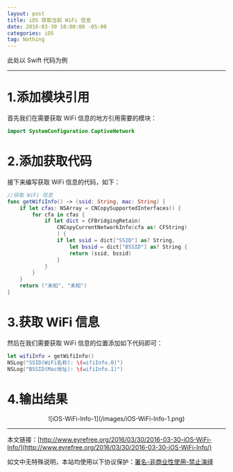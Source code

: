 ```yaml
---
layout: post
title: iOS 获取当前 WiFi 信息
date: 2016-03-30 10:00:00 -05:00
categories: iOS
tag: Nothing
---
```


此处以 Swift 代码为例

---
# 1.添加模块引用
首先我们在需要获取 WiFi 信息的地方引用需要的模块：
```swift
import SystemConfiguration.CaptiveNetwork
```

# 2.添加获取代码
接下来编写获取 WiFi 信息的代码，如下：
```swift
//获取 WiFi 信息
func getWifiInfo() -> (ssid: String, mac: String) {
    if let cfas: NSArray = CNCopySupportedInterfaces() {
        for cfa in cfas {
            if let dict = CFBridgingRetain(
                CNCopyCurrentNetworkInfo(cfa as! CFString)
                ) {
                if let ssid = dict["SSID"] as? String,
                    let bssid = dict["BSSID"] as? String {
                    return (ssid, bssid)
                }
            }
        }
    }
    return ("未知", "未知")
}
```

# 3.获取 WiFi 信息
然后在我们需要获取 WiFi 信息的位置添加如下代码即可：
```swift
let wifiInfo = getWifiInfo()
NSLog("SSID(WiFi名称): \(wifiInfo.0)")
NSLog("BSSID(Mac地址): \(wifiInfo.1)")
```

# 4.输出结果

<center>
![iOS-WiFi-Info-1](/images/iOS-WiFi-Info-1.png)
</center>

---
本文链接：[http://www.eyrefree.org/2016/03/30/2016-03-30-iOS-WiFi-Info/](http://www.eyrefree.org/2016/03/30/2016-03-30-iOS-WiFi-Info/)

如文中无特殊说明，本站均使用以下协议保护：[署名-非商业性使用-禁止演绎](http://creativecommons.org/licenses/by-nc-nd/3.0/cn/)

